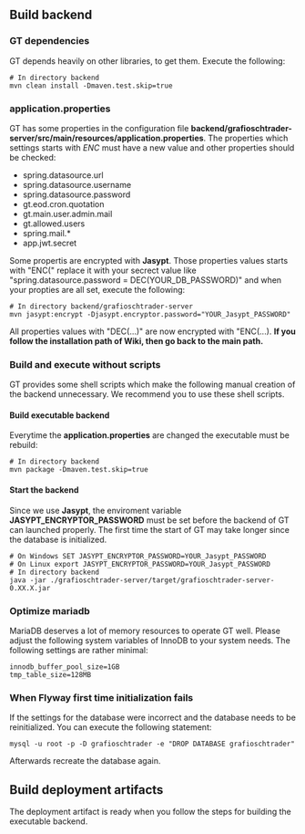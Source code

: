## Build backend

### GT dependencies
GT depends heavily on other libraries, to get them. Execute the following:
```
# In directory backend
mvn clean install -Dmaven.test.skip=true
```
### application.properties
GT has some properties in the configuration file **backend/grafioschtrader-server/src/main/resources/application.properties**. The properties which settings starts with *ENC* must have a new value and other properties should be checked:
- spring.datasource.url
- spring.datasource.username
- spring.datasource.password
- gt.eod.cron.quotation
- gt.main.user.admin.mail
- gt.allowed.users
- spring.mail.*
- app.jwt.secret

Some propertis are encrypted with **Jasypt**. Those properties values starts with "ENC(" replace it with your secrect value like "spring.datasource.password = DEC(YOUR_DB_PASSWORD)" and when your propties are all set, execute the following:

```
# In directory backend/grafioschtrader-server
mvn jasypt:encrypt -Djasypt.encryptor.password="YOUR_Jasypt_PASSWORD"
```
All properties values with "DEC(...)" are now encrypted with "ENC(...). **If you follow the installation path of Wiki, then go back to the main path.**

### Build and execute without scripts
GT provides some shell scripts which make the following manual creation of the backend unnecessary. We recommend you to use these shell scripts.
#### Build executable backend
Everytime the **application.properties** are changed the executable must be rebuild:
```
# In directory backend
mvn package -Dmaven.test.skip=true
```
#### Start the backend
Since we use **Jasypt**, the enviroment variable **JASYPT_ENCRYPTOR_PASSWORD** must be set before the backend of GT can launched properly. The first time the start of GT may take longer since the database is initialized.
```
# On Windows SET JASYPT_ENCRYPTOR_PASSWORD=YOUR_Jasypt_PASSWORD 
# On Linux export JASYPT_ENCRYPTOR_PASSWORD=YOUR_Jasypt_PASSWORD
# In directory backend
java -jar ./grafioschtrader-server/target/grafioschtrader-server-0.XX.X.jar
```
### Optimize mariadb
MariaDB deserves a lot of memory resources to operate GT well. Please adjust the following system variables of InnoDB to your system needs. The following settings are rather minimal:
```
innodb_buffer_pool_size=1GB
tmp_table_size=128MB
```

### When Flyway first time initialization fails
If the settings for the database were incorrect and the database needs to be reinitialized. You can execute the following statement:
```
mysql -u root -p -D grafioschtrader -e "DROP DATABASE grafioschtrader"
```
Afterwards recreate the database again.
## Build deployment artifacts
The deployment artifact is ready when you follow the steps for building the executable backend. 
